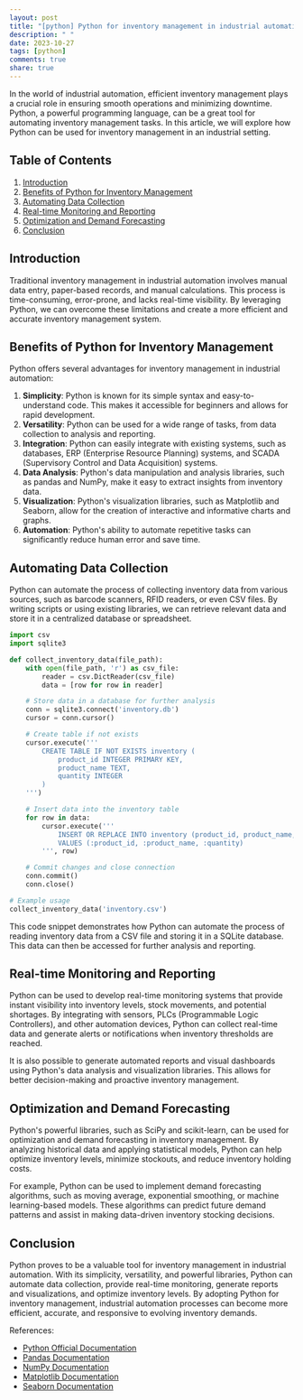 ```yaml
---
layout: post
title: "[python] Python for inventory management in industrial automation"
description: " "
date: 2023-10-27
tags: [python]
comments: true
share: true
---
```


In the world of industrial automation, efficient inventory management plays a crucial role in ensuring smooth operations and minimizing downtime. Python, a powerful programming language, can be a great tool for automating inventory management tasks. In this article, we will explore how Python can be used for inventory management in an industrial setting.

## Table of Contents
1. [Introduction](#introduction)
2. [Benefits of Python for Inventory Management](#benefits-of-python-for-inventory-management)
3. [Automating Data Collection](#automating-data-collection)
4. [Real-time Monitoring and Reporting](#real-time-monitoring-and-reporting)
5. [Optimization and Demand Forecasting](#optimization-and-demand-forecasting)
6. [Conclusion](#conclusion)

## Introduction <a name="introduction"></a>

Traditional inventory management in industrial automation involves manual data entry, paper-based records, and manual calculations. This process is time-consuming, error-prone, and lacks real-time visibility. By leveraging Python, we can overcome these limitations and create a more efficient and accurate inventory management system.

## Benefits of Python for Inventory Management <a name="benefits-of-python-for-inventory-management"></a>

Python offers several advantages for inventory management in industrial automation:

1. **Simplicity**: Python is known for its simple syntax and easy-to-understand code. This makes it accessible for beginners and allows for rapid development.
2. **Versatility**: Python can be used for a wide range of tasks, from data collection to analysis and reporting.
3. **Integration**: Python can easily integrate with existing systems, such as databases, ERP (Enterprise Resource Planning) systems, and SCADA (Supervisory Control and Data Acquisition) systems.
4. **Data Analysis**: Python's data manipulation and analysis libraries, such as pandas and NumPy, make it easy to extract insights from inventory data.
5. **Visualization**: Python's visualization libraries, such as Matplotlib and Seaborn, allow for the creation of interactive and informative charts and graphs.
6. **Automation**: Python's ability to automate repetitive tasks can significantly reduce human error and save time.

## Automating Data Collection <a name="automating-data-collection"></a>

Python can automate the process of collecting inventory data from various sources, such as barcode scanners, RFID readers, or even CSV files. By writing scripts or using existing libraries, we can retrieve relevant data and store it in a centralized database or spreadsheet.

```python
import csv
import sqlite3

def collect_inventory_data(file_path):
    with open(file_path, 'r') as csv_file:
        reader = csv.DictReader(csv_file)
        data = [row for row in reader]

    # Store data in a database for further analysis
    conn = sqlite3.connect('inventory.db')
    cursor = conn.cursor()

    # Create table if not exists
    cursor.execute('''
        CREATE TABLE IF NOT EXISTS inventory (
            product_id INTEGER PRIMARY KEY,
            product_name TEXT,
            quantity INTEGER
        )
    ''')

    # Insert data into the inventory table
    for row in data:
        cursor.execute('''
            INSERT OR REPLACE INTO inventory (product_id, product_name, quantity)
            VALUES (:product_id, :product_name, :quantity)
        ''', row)

    # Commit changes and close connection
    conn.commit()
    conn.close()

# Example usage
collect_inventory_data('inventory.csv')
```

This code snippet demonstrates how Python can automate the process of reading inventory data from a CSV file and storing it in a SQLite database. This data can then be accessed for further analysis and reporting.

## Real-time Monitoring and Reporting <a name="real-time-monitoring-and-reporting"></a>

Python can be used to develop real-time monitoring systems that provide instant visibility into inventory levels, stock movements, and potential shortages. By integrating with sensors, PLCs (Programmable Logic Controllers), and other automation devices, Python can collect real-time data and generate alerts or notifications when inventory thresholds are reached.

It is also possible to generate automated reports and visual dashboards using Python's data analysis and visualization libraries. This allows for better decision-making and proactive inventory management.

## Optimization and Demand Forecasting <a name="optimization-and-demand-forecasting"></a>

Python's powerful libraries, such as SciPy and scikit-learn, can be used for optimization and demand forecasting in inventory management. By analyzing historical data and applying statistical models, Python can help optimize inventory levels, minimize stockouts, and reduce inventory holding costs.

For example, Python can be used to implement demand forecasting algorithms, such as moving average, exponential smoothing, or machine learning-based models. These algorithms can predict future demand patterns and assist in making data-driven inventory stocking decisions.

## Conclusion <a name="conclusion"></a>

Python proves to be a valuable tool for inventory management in industrial automation. With its simplicity, versatility, and powerful libraries, Python can automate data collection, provide real-time monitoring, generate reports and visualizations, and optimize inventory levels. By adopting Python for inventory management, industrial automation processes can become more efficient, accurate, and responsive to evolving inventory demands.

References:
- [Python Official Documentation](https://www.python.org/doc/)
- [Pandas Documentation](https://pandas.pydata.org/docs/)
- [NumPy Documentation](https://numpy.org/doc/)
- [Matplotlib Documentation](https://matplotlib.org/stable/contents.html)
- [Seaborn Documentation](https://seaborn.pydata.org/)